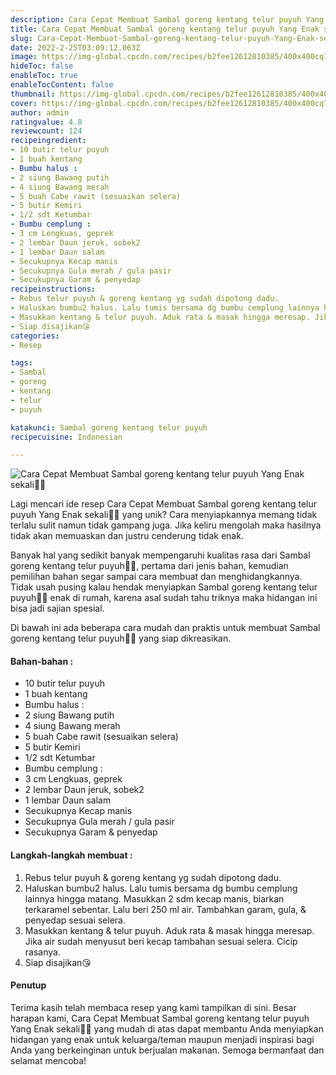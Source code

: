 ```yaml
---
description: Cara Cepat Membuat Sambal goreng kentang telur puyuh Yang Enak sekali"
title: Cara Cepat Membuat Sambal goreng kentang telur puyuh Yang Enak sekali
slug: Cara-Cepat-Membuat-Sambal-goreng-kentang-telur-puyuh-Yang-Enak-sekali
date: 2022-2-25T03:09:12.063Z
image: https://img-global.cpcdn.com/recipes/b2fee12612810385/400x400cq70/photo.jpg
hideToc: false
enableToc: true
enableTocContent: false
thumbnail: https://img-global.cpcdn.com/recipes/b2fee12612810385/400x400cq70/photo.jpg
cover: https://img-global.cpcdn.com/recipes/b2fee12612810385/400x400cq70/photo.jpg
author: admin
ratingvalue: 4.8
reviewcount: 124
recipeingredient:
- 10 butir telur puyuh
- 1 buah kentang
- Bumbu halus :
- 2 siung Bawang putih
- 4 siung Bawang merah
- 5 buah Cabe rawit (sesuaikan selera)
- 5 butir Kemiri
- 1/2 sdt Ketumbar
- Bumbu cemplung :
- 3 cm Lengkuas, geprek
- 2 lembar Daun jeruk, sobek2
- 1 lembar Daun salam
- Secukupnya Kecap manis
- Secukupnya Gula merah / gula pasir
- Secukupnya Garam & penyedap
recipeinstructions:
- Rebus telur puyuh & goreng kentang yg sudah dipotong dadu.
- Haluskan bumbu2 halus. Lalu tumis bersama dg bumbu cemplung lainnya hingga matang. Masukkan 2 sdm kecap manis, biarkan terkaramel sebentar. Lalu beri 250 ml air. Tambahkan garam, gula, & penyedap sesuai selera.
- Masukkan kentang & telur puyuh. Aduk rata & masak hingga meresap. Jika air sudah menyusut beri kecap tambahan sesuai selera. Cicip rasanya.
- Siap disajikan😘
categories:
- Resep

tags:
- Sambal
- goreng
- kentang
- telur
- puyuh

katakunci: Sambal goreng kentang telur puyuh
recipecuisine: Indonesian

---
```


![Cara Cepat Membuat Sambal goreng kentang telur puyuh Yang Enak sekali👩‍🍳](https://img-global.cpcdn.com/recipes/b2fee12612810385/400x400cq70/photo.jpg)

Lagi mencari ide resep Cara Cepat Membuat Sambal goreng kentang telur puyuh Yang Enak sekali👩‍🍳 yang unik? Cara menyiapkannya memang tidak terlalu sulit namun tidak gampang juga. Jika keliru mengolah maka hasilnya tidak akan memuaskan dan justru cenderung tidak enak.

Banyak hal yang sedikit banyak mempengaruhi kualitas rasa dari Sambal goreng kentang telur puyuh👩‍🍳, pertama dari jenis bahan, kemudian pemilihan bahan segar sampai cara membuat dan menghidangkannya. Tidak usah pusing kalau hendak menyiapkan Sambal goreng kentang telur puyuh👩‍🍳 enak di rumah, karena asal sudah tahu triknya maka hidangan ini bisa jadi sajian spesial.

Di bawah ini ada beberapa cara mudah dan praktis untuk membuat Sambal goreng kentang telur puyuh👩‍🍳 yang siap dikreasikan.

<!--inarticleads1-->

#### Bahan-bahan :

- 10 butir telur puyuh
- 1 buah kentang
- Bumbu halus :
- 2 siung Bawang putih
- 4 siung Bawang merah
- 5 buah Cabe rawit (sesuaikan selera)
- 5 butir Kemiri
- 1/2 sdt Ketumbar
- Bumbu cemplung :
- 3 cm Lengkuas, geprek
- 2 lembar Daun jeruk, sobek2
- 1 lembar Daun salam
- Secukupnya Kecap manis
- Secukupnya Gula merah / gula pasir
- Secukupnya Garam & penyedap

<!--inarticleads2-->

#### Langkah-langkah membuat :

1. Rebus telur puyuh & goreng kentang yg sudah dipotong dadu.
1. Haluskan bumbu2 halus. Lalu tumis bersama dg bumbu cemplung lainnya hingga matang. Masukkan 2 sdm kecap manis, biarkan terkaramel sebentar. Lalu beri 250 ml air. Tambahkan garam, gula, & penyedap sesuai selera.
1. Masukkan kentang & telur puyuh. Aduk rata & masak hingga meresap. Jika air sudah menyusut beri kecap tambahan sesuai selera. Cicip rasanya.
1. Siap disajikan😘

#### Penutup

Terima kasih telah membaca resep yang kami tampilkan di sini. Besar harapan kami, Cara Cepat Membuat Sambal goreng kentang telur puyuh Yang Enak sekali👩‍🍳 yang mudah di atas dapat membantu Anda menyiapkan hidangan yang enak untuk keluarga/teman maupun menjadi inspirasi bagi Anda yang berkeinginan untuk berjualan makanan. Semoga bermanfaat dan selamat mencoba!